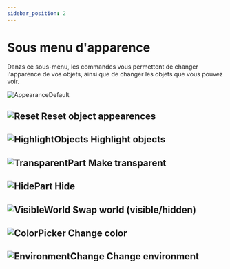 ```yaml
---
sidebar_position: 2
---
```


# Sous menu d'apparence

Danzs ce sous-menu, les commandes vous permettent de changer l'apparence de vos objets, ainsi que de changer les objets que vous pouvez voir.

![AppearanceDefault](\img\manuel-vr-user\vrinterface\piemenu\appearanceDefault.png)

## ![Reset](\img\manuel-vr-user\manip-pc\icons\resetPart.png) Reset object appearences

## ![HighlightObjects](\img\manuel-vr-user\manip-pc\icons\highlightPart.png) Highlight objects

## ![TransparentPart](\img\manuel-vr-user\manip-pc\icons\transparentPart.png) Make transparent

## ![HidePart](\img\manuel-vr-user\manip-pc\icons\hidePart.png) Hide

## ![VisibleWorld](\img\manuel-vr-user\manip-pc\icons\visibleWorld.png) Swap world (visible/hidden)

## ![ColorPicker](\img\manuel-vr-user\manip-pc\icons\colorPicker.png) Change color

## ![EnvironmentChange](\img\manuel-vr-user\manip-pc\icons\environmentChange.png) Change environment
